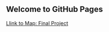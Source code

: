## Welcome to GitHub Pages
[Llink to Map: Final Project](http://UBC-GEOS472-Spring2022.github.io/FProject-G6/airports.html)
